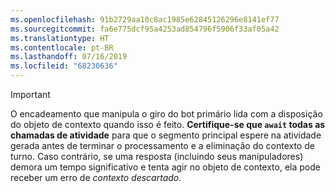 ```yaml
---
ms.openlocfilehash: 91b2729aa10c8ac1985e62845126296e8141ef77
ms.sourcegitcommit: fa6e775dcf95a4253ad854796f5906f33af05a42
ms.translationtype: HT
ms.contentlocale: pt-BR
ms.lasthandoff: 07/16/2019
ms.locfileid: "68230636"
---
```

> [!IMPORTANT]
> O encadeamento que manipula o giro do bot primário lida com a disposição do objeto de contexto quando isso é feito. **Certifique-se que `await` todas as chamadas de atividade** para que o segmento principal espere na atividade gerada antes de terminar o processamento e a eliminação do contexto de turno. Caso contrário, se uma resposta (incluindo seus manipuladores) demora um tempo significativo e tenta agir no objeto de contexto, ela pode receber um erro de _contexto descartado_.